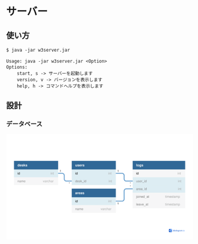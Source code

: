 # サーバー

## 使い方

```shell
$ java -jar w3server.jar
```

```
Usage: java -jar w3server.jar <Option>
Options:
    start, s -> サーバーを起動します
    version, v -> バージョンを表示します
    help, h -> コマンドヘルプを表示します
```

## 設計

### データベース

[![](images/database.png)](https://dbdiagram.io/d/6149cd91825b5b01460c50de)
